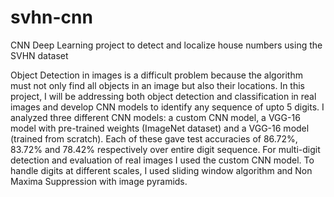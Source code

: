 # svhn-cnn
CNN Deep Learning project to detect and localize house numbers using the SVHN dataset

Object Detection in images is a difficult problem because the algorithm must not only find all
objects in an image but also their locations. In this project, I will be addressing both object detection
and classification in real images and develop CNN models to identify any sequence of upto 5 digits. I
analyzed three different CNN models: a custom CNN model, a VGG-16 model with pre-trained
weights (ImageNet dataset) and a VGG-16 model (trained from scratch). Each of these gave test
accuracies of 86.72%, 83.72% and 78.42% respectively over entire digit sequence. For multi-digit
detection and evaluation of real images I used the custom CNN model. To handle digits at different
scales, I used sliding window algorithm and Non Maxima Suppression with image pyramids.
